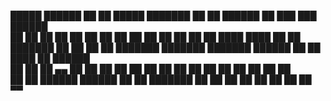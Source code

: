  █████   ██████  ██    ██  █████  ███████ ██   ██ ██████  ██ ███    ███ ██████  
██   ██ ██    ██ ██    ██ ██   ██ ██      ██   ██ ██   ██ ██ ████  ████ ██   ██ 
███████ ██    ██ ██    ██ ███████ ███████ ███████ ██████  ██ ██ ████ ██ ██████  
██   ██ ██ ▄▄ ██ ██    ██ ██   ██      ██ ██   ██ ██   ██ ██ ██  ██  ██ ██      
██   ██  ██████   ██████  ██   ██ ███████ ██   ██ ██   ██ ██ ██      ██ ██      
            ▀▀                                                                  
                                                                                
